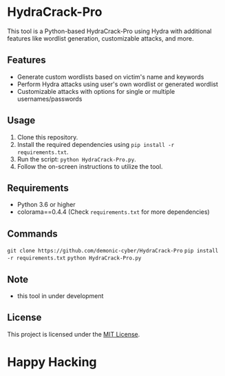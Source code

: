 # HydraCrack-Pro

This tool is a Python-based HydraCrack-Pro using Hydra with additional features like wordlist generation, customizable attacks, and more.

## Features

- Generate custom wordlists based on victim's name and keywords
- Perform Hydra attacks using user's own wordlist or generated wordlist
- Customizable attacks with options for single or multiple usernames/passwords

## Usage

1. Clone this repository.
2. Install the required dependencies using `pip install -r requirements.txt`.
3. Run the script: `python HydraCrack-Pro.py`.
4. Follow the on-screen instructions to utilize the tool.

## Requirements

- Python 3.6 or higher
- colorama==0.4.4 (Check `requirements.txt` for more dependencies)

## Commands
`git clone https://github.com/demonic-cyber/HydraCrack-Pro`
`pip install -r requirements.txt`
`python HydraCrack-Pro.py`

## Note
- this tool in under development

## License

This project is licensed under the [MIT License](LICENSE).

# Happy Hacking

